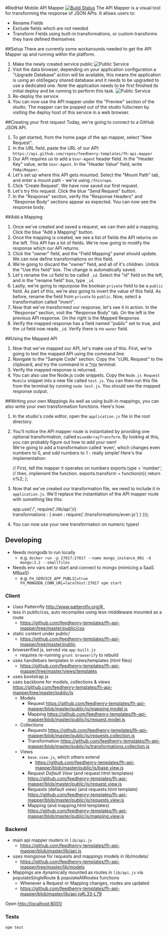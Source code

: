#RedHat Mobile API Mapper   [![Build Status](https://travis-ci.org/feedhenry-templates/fh-api-mapper.png?branch=master)](https://travis-ci.org/feedhenry-templates/fh-api-mapper)
The API Mapper is a visual tool for transforming the response of JSON APIs. It allows users to:

* Rename Fields
* Exclude fields which are not needed
* Transform Fields using built-in transformations, or custom transforms they have defined themselves

##Setup
There are currently some workarounds needed to get the API Mapper up and running within the platform. 

1. Make the newly created service public
![Public Service](/public/images/publicservice.jpg)
2. Visit the data browser, depending on your application configuration a "Upgrade Database" action will be available, this means the application is using an old/legacy shared database and it needs to be upgraded to use a dedicated one. Note the application needs to be first finished its initial deploy and be running to perform this task.
![Public Service](/public/images/databrowser.jpg)
3. Re-deploy the service
4. You can now use the API mapper under the "Preview" section of the studio. The mapper can be popped out of the studio fullscreen by visiting the deploy host of this service in a web browser. 

##Creating your first request
Today, we're going to connect to a GitHub JSON API.

1. To get started, from the home page of the api mapper, select "New Request". 
2. In the URL field, paste the URL of our API: `https://api.github.com/repos/feedhenry-templates/fh-api-mapper`
3. Our API requires us to add a `User-Agent` header field. In the "Header Key" value, write `User-Agent`. In the "Header Value" field, write `FHApiMapper`.
4. Let's set up where this API gets mounted. Select the "Mount Path" tab, and enter a mount path - we're using `/thisrepo`. 
5. Click 'Create Request'. We have now saved our first request.
6. Let's try this request. Click the blue "Send Request" button. 
7. In the "Response" section, verify the "Response Headers" and "Response Body" sections appear as expected. You can now see the response body. 

##Add a Mapping
1. Once we've created and saved a request, we can then add a mapping. Click the blue "Add a Mapping" button. 
2. Once the mapping is created, we see a list of fields the API returns on the left. This API has a lot of fields. We're now going to modify the response which our API returns. 
3. Click the "owner" field, and the "Field Mapping" panel should update. We can now define transformations on this field. 
4. We're going to discard the "owner" field, and all of it's children. Untick the "Use this field" box. The change is automatically saved. 
5. Let's rename the `id` field to be called `_id`. Select the "id" field on the left, and in the "rename field" box, type `_id`. 
6. Lastly, we're going to repurpose the boolean `private` field to be a `public` field. As part of this, we're also going to invert the value of this field. As before, rename the field from `private` to `public`. 
Now, select a transformation called "invert". 
7. Now that we've transformed our response, let's see it in action. In the "Response" section, visit the "Response Body" tab. 
On the left is the previous API response. On the right is the Mapped Response. 
8. Verify the mapped response has a field named "public" set to true, and the `id` field now reads `_id`. Verify there is no `owner` field. 

##Using the Mapped API
1. Now that we've mapped our API, let's make use of this. First, we're going to test the mapped API using the command line. 
2. Navigate to the "Sample Code" section. Copy the "cURL Request" to the clipboard, and try the command in a <abbr title="Unix, Linux or Mac">\*nix</abbr> terminal.
3. Verify the mapped response is returned. 
4. You can also use the Node.js code snippets. Copy the `Node.js Request Module` snippet into a new file called `test.js`. You can then run this file from the terminal by running `node test.js`. You should see the mapped response output. 

##Writing your own Mappings
As well as using built-in mappings, you can also write your own transformation functions. Here's how. 
1. In the studio's code editor, open the `application.js` file in the root directory.
2. You'll notice the API mapper route is instantiated by providing one optional transformation, called `mixedArrayTransform`. By looking at this, you can probably figure out how to add your own!  
We're going to add a transformation called 'even', which changes even numbers to 0, and odd numbers to 1 - really simple! Here's the implementation:
    
    // First, tell the mapper it operates on numbers
    exports.type = 'number';
    // then, implement the function.
    exports.transform = function(n){
      return n%2;
    };
      
3. Now that we've created our transformation file, we need to include it in `application.js`. We'll replace the instantiation of the API mapper route with something like this:
    
    app.use('/', require('./lib/api')({      
      transformations : {
        even : require('./transformations/even.js')
      }
    }));
    
4. You can now use your new transformation on numeric types!

## Developing

- Needs mongodb to run locally
  - e.g. `docker run -p 27017:27017 --name mongo_instance_001 -d mongo:3.2 --smallfiles`
- Needs env vars set to start and connect to mongo (mimicing a SaaS MBaaS)
  - e.g. `FH_SERVICE_APP_PUBLIC=true FH_MONGODB_CONN_URL=localhost:27017 npm start`

### Client
- Uses Patternfly http://www.patternfly.org/#_
- less in public/css, auto recompiles using less-middleware mounted as a route
  - https://github.com/feedhenry-templates/fh-api-mapper/tree/master/public/css
- static content under public/
  - https://github.com/feedhenry-templates/fh-api-mapper/tree/master/public
- browserified js, served via `app-built.js`
  - requires re-running `grunt browserify` to rebuild
- uses handlebars templates in views/templates (html files)
  - https://github.com/feedhenry-templates/fh-api-mapper/tree/master/views/templates
- uses bootstrap js
- uses backbone for models, collections & views https://github.com/feedhenry-templates/fh-api-mapper/tree/master/public/js
  - Models
    - Request https://github.com/feedhenry-templates/fh-api-mapper/blob/master/public/js/mapping.model.js
    - Mapping https://github.com/feedhenry-templates/fh-api-mapper/blob/master/public/js/request.model.js
  - Collections
    - Requests https://github.com/feedhenry-templates/fh-api-mapper/blob/master/public/js/requests.collection.js
    - Transformation https://github.com/feedhenry-templates/fh-api-mapper/blob/master/public/js/transformations.collection.js
  - Views
    - `base.view.js`, which others extend
      - https://github.com/feedhenry-templates/fh-api-mapper/blob/master/public/js/base.view.js
    - Request *Default View* (and request.html templates) https://github.com/feedhenry-templates/fh-api-mapper/blob/master/public/js/request.view.js
    - Requests (default view) (and requests.html template) https://github.com/feedhenry-templates/fh-api-mapper/blob/master/public/js/requests.view.js
    - Mapping (and mapping.html templates) https://github.com/feedhenry-templates/fh-api-mapper/blob/master/public/js/mapping.view.js

### Backend
- main api mapper routers in `lib/api.js`
  - https://github.com/feedhenry-templates/fh-api-mapper/blob/master/lib/api.js
- uses mongoose for requests and mappings models in lib/models/
  - https://github.com/feedhenry-templates/fh-api-mapper/tree/master/lib/models
- Mappings are dynamically mounted as routes in `lib/api.js` via populateSingleRoute & populateAllRoutes functions
  - Whenever a Request or Mapping changes, routes are updated
  - https://github.com/feedhenry-templates/fh-api-mapper/blob/master/lib/api.js#L33-L79

Open [http://localhost:8001/](http://localhost:8001/)

### Tests

```bash
npm test
```
